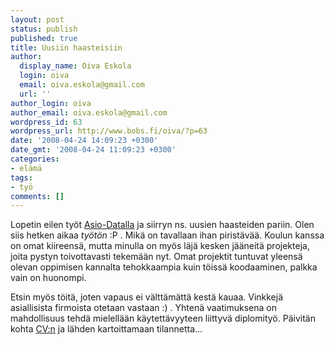 ```yaml
---
layout: post
status: publish
published: true
title: Uusiin haasteisiin
author:
  display_name: Oiva Eskola
  login: oiva
  email: oiva.eskola@gmail.com
  url: ''
author_login: oiva
author_email: oiva.eskola@gmail.com
wordpress_id: 63
wordpress_url: http://www.bobs.fi/oiva/?p=63
date: '2008-04-24 14:09:23 +0300'
date_gmt: '2008-04-24 11:09:23 +0300'
categories:
- elämä
tags:
- työ
comments: []
---
```

<p>Lopetin eilen työt <a href="http://www.asio.fi">Asio-Datalla</a> ja siirryn ns. uusien haasteiden pariin. Olen siis hetken aikaa <em>työtön</em> :P . Mikä on tavallaan ihan piristävää. Koulun kanssa on omat kiireensä, mutta minulla on myös läjä kesken jääneitä projekteja, joita pystyn toivottavasti tekemään nyt. Omat projektit tuntuvat yleensä olevan oppimisen kannalta tehokkaampia kuin töissä koodaaminen, palkka vain on huonompi.</p>
<p>Etsin myös töitä, joten vapaus ei välttämättä kestä kauaa. Vinkkejä asiallisista firmoista otetaan vastaan :) . Yhtenä vaatimuksena on mahdollisuus tehdä mielellään käytettävyyteen liittyvä diplomityö. Päivitän kohta <a href="http://www.bobs.fi/cv.pdf">CV:n</a> ja lähden kartoittamaan tilannetta...</p>
